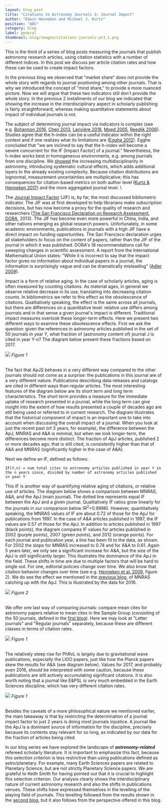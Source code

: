 ```yaml
---
layout: blog_post
title: "Citations to Astronomy Journals 3: Journal Impact"
author: "Edwin Henneken and Michael J. Kurtz"
position: "ADS"
category: blog
label: general
thumbnail: blog/images/citations-journals-pt3_1.png
---
```


This is the third of a series of blog posts measuring the journals that publish astronomy research articles, using citation statistics with a number of different indices. In this post we discuss per article citation rates and how these can be used to create impact factors. 

In the previous blog we observed that "market share" does not provide the whole story with regards to journal positioning among other journals. That is why we introduced the concept of "mind share," to provide a more nuanced picture. Now we will argue that these two indicators still don't provide the whole story. In the previous 2 installments of our blog we indicated that showing the increase in the interdisciplinary aspect in scholarly publishing is fairly straightforward, whereas making quantitative statements about impact of individual journals is not. 

The subject of determining journal impact via indicators is complex (see e.g. [Bohannon 2016](https://www.sciencemag.org/news/2016/07/hate-journal-impact-factors-new-study-gives-you-one-more-reason), [Chen 2013](https://www.tandfonline.com/doi/abs/10.1080/10919392.2013.840467), [Larivière 2018](https://arxiv.org/abs/1801.08992), [Moed 2005](https://link.springer.com/chapter/10.1007/1-4020-3714-7_6), [Reedijk 2006](https://www.emeraldinsight.com/doi/abs/10.1108/00220410810858001)). Studies agree that the h-index can be a useful indicator within the right context and if one realizes what its limitations are ([Egghe 2012](https://onlinelibrary.wiley.com/doi/abs/10.1002/aris.2010.1440440109)). Egghe concluded that "we are inclined to say that the h-index will become a severe concurrent for the IF [Impact Factor] of a journal." Nevertheless, the h-index works best in homogeneous environments, e.g. among journals from one discipline. We [showed](https://adsabs.github.io/blog/citations-journals) the increasing multidisciplinarity in astronomy, introducing systematic cultural effects, which adds additional layers to the already existing complexity. Because citation distributions are lognormal, measurement uncertainties are multiplicative; this has consequences for citation-based metrics on both author level ([Kurtz & Henneken 2017](https://onlinelibrary.wiley.com/doi/abs/10.1002/asi.23689)) and the more aggregated journal level. \


The [Journal Impact Factor](https://ui.adsabs.harvard.edu/#abs/1972Sci...178..471G/abstract) (JIF) is, by far, the most discussed bibliometric indicator. The JIF was at first developed to help librarians make subscription decisions, but has now become a proxy for the quality of research and researchers ([The San Francisco Declaration on Research Assessment, DORA](https://sfdora.org/), 2013). The JIF has become even more powerful in China, India, and other nations emerging as global research powers. Unfortunately, in some academic environments, publications in journals with a high JIF have a direct impact on funding opportunities. The San Francisco declaration urges all stakeholders to focus on the content of papers, rather than the JIF of the journal in which it was published. DORA's 18 recommendations call for sweeping changes in scientific assessment. A report from the International Mathematical Union states: "While it is incorrect to say that the impact factor gives no information about individual papers in a journal, the information is surprisingly vague and can be dramatically misleading" ([Adler 2009](https://projecteuclid.org/euclid.ss/1255009002)). 

Impact is a form of relative aging. In the case of scholarly articles, aging is often measured by counting citations. As material ages, in general we observe relative decrease in its use, translating into decreasing citation counts. In bibliometrics we refer to this effect as the obsolescence of citations. Qualitatively speaking, the effect is the same across all journals, but there are differences on a quantitative level: relative use differs among journals and in that sense a given journal's impact is different. Traditional impact measures overlook these longer-term effects. Here we present two different ways to examine these obsolescence effects. First we ask the question: given the references in astronomy articles published in the set of 50 journals in year Y, what fraction of (astronomy content of) journal J is cited in year Y-n? The diagram below present these fractions based on 2017. 

<div class="text-center">
    <img class="img-thumbnail" src="{{ site.baseurl }}/blog/images/citations-journals-pt3_1.png" />
<em>Figure 1</em>
</div>
<br>

The fact that ApJS behaves in a very different way compared to the other journals should not come as a surprise: the publications in this journal are of a very different nature. Publications describing data releases and catalogs are cited in different ways than regular articles. The most interesting features of the diagram below are its short term and long term characteristics. The short term provides a measure for the immediate uptake of research presented in a journal, while the long term can give insight into the extent of how results presented a couple of decades ago are still being used or referred to in current research. The diagram illustrates that the historical component of impact is an important one to take into account when discussing the overall impact of a journal. When you look at just the recent past (of 3 years, for example), the difference between the ApJ, MNRAS and A&A is minimal, but when we look longer-term, the differences become more distinct. The fraction of ApJ articles, published 2 or more decades ago, that is still cited, is consistently higher than that of A&A and MNRAS (significantly higher in the case of A&A). 

Next we define an IF, defined as follows: 

```
IF(Y,n) = num total cites to astronomy articles published in year Y in the n years since, divided by number of astronomy articles published in year Y
```

This IF is another way of quantifying relative aging of citations, or relative use of articles. The diagram below shows a comparison between MNRAS, A&A, and the ApJ (main journal). The dotted line represents equal IF between the ApJ and a given journal. Qualitatively IF ratios grow linearly for the journals in our comparison below (R<sup>2</sup>=0.9996). However, quantitatively speaking, the MNRAS values of IF are about 0.72 of those for the ApJ for publications from 1997. In the case of A&A articles published in 1997, the IF values are 0.57 of those for the ApJ.  In addition to articles published in 1997 (black points), the diagram compares IF values for articles published in 2002 (purple points), 2007 (green points), and 2012 (orange points). For each journal and publication year, a line has been fit to the data, as shown. For 2002 the slope for MNRAS increased to 0.74 and for A&A to 0.61. Again 5 years later, we only see a significant increase for A&A, but the size of the ApJ is still significantly larger. This illustrates the dominance of the ApJ in the field. These shifts in time are due to multiple factors that will be hard to single out. For one, editorial policies change over time. We also know that citation behavior changes over time (see e.g. [Henneken et al. 2009](https://ui.adsabs.harvard.edu/#abs/2009JInfo...3....1H/abstract), figure 2). We do see the effect we mentioned in the [previous blog](https://adsabs.github.io/blog/citations-journals-2), of MNRAS catching up with the ApJ. This is illustrated by the data for 2016.

<div class="text-center">
    <img class="img-thumbnail" src="{{ site.baseurl }}/blog/images/citations-journals-pt3_2.png" />
<em>Figure 2</em>
</div>
<br>

We offer one last way of comparing journals: compare mean cites for astronomy papers relative to mean cites in the Sample Group (consisting of the 50 journals, defined in the [first blog](https://adsabs.github.io/blog/citations-journals)). Here we may look at "Letter journals" and "Regular journals" separately, because these are different classes in terms of citation rates.

<div class="text-center">
    <img class="img-thumbnail" src="{{ site.baseurl }}/blog/images/citations-journals-pt3_3.png" />
<em>Figure 1</em>
</div>
<br>

The relatively steep rise for PhRvL is largely due to gravitational wave publications, especially the LIGO papers, just like how the Planck papers skew the results for A&A (see diagram below). Values for 2017, and probably even 2016, should be interpreted with some caution, because these publications are still actively accumulating significant citations. It is also worth noting that a journal like E&PSL is very much embedded in the Earth Sciences discipline, which has very different citation rates.

<div class="text-center">
    <img class="img-thumbnail" src="{{ site.baseurl }}/blog/images/citations-journals-pt3_4.png" />
<em>Figure 1</em>
</div>
<br>

Besides the caveats of a more philosophical nature we mentioned earlier, the main takeaway is that by restricting the determination of a journal impact factor to just 2 years is doing most journals injustice. A journal like the ApJ is a dominant source of information for the discipline, precisely because its contents stay relevant for so long, as indicated by our data for the fraction of articles being cited.

In our blog series we have explored the landscape of **_astronomy-related_** refereed scholarly literature. It is important to emphasize this fact, because this selection criterion is less restrictive than using publications defined as astro/planetary. For example, many Earth Sciences papers are related to Planetary Science, but are not strictly Planetary Science papers. We are grateful to Keith Smith for having pointed out that it is crucial to highlight this selection criterion. Our analysis clearly shows the interdisciplinary nature of current astronomy research and also the shifts in publications venues. These shifts have expressed themselves in the levelling of the playing field of journals. This levelling followed from the results shown in the [second blog](https://adsabs.github.io/blog/citations-journals-2), but it also follows from the perspective offered in this blog.